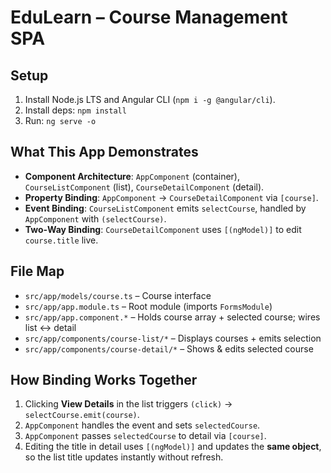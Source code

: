 # EduLearn – Course Management SPA

## Setup
1. Install Node.js LTS and Angular CLI (`npm i -g @angular/cli`).
2. Install deps: `npm install`
3. Run: `ng serve -o`

## What This App Demonstrates
- **Component Architecture**: `AppComponent` (container), `CourseListComponent` (list), `CourseDetailComponent` (detail).
- **Property Binding**: `AppComponent` → `CourseDetailComponent` via `[course]`.
- **Event Binding**: `CourseListComponent` emits `selectCourse`, handled by `AppComponent` with `(selectCourse)`.
- **Two‑Way Binding**: `CourseDetailComponent` uses `[(ngModel)]` to edit `course.title` live.

## File Map
- `src/app/models/course.ts` – Course interface
- `src/app/app.module.ts` – Root module (imports `FormsModule`)
- `src/app/app.component.*` – Holds course array + selected course; wires list ↔ detail
- `src/app/components/course-list/*` – Displays courses + emits selection
- `src/app/components/course-detail/*` – Shows & edits selected course

## How Binding Works Together
1. Clicking **View Details** in the list triggers `(click)` → `selectCourse.emit(course)`.
2. `AppComponent` handles the event and sets `selectedCourse`.
3. `AppComponent` passes `selectedCourse` to detail via `[course]`.
4. Editing the title in detail uses `[(ngModel)]` and updates the **same object**, so the list title updates instantly without refresh.